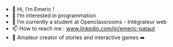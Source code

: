 - 👋 Hi, I’m Emeric !
- 👀 I’m interested in programmation
- 🌱 I’m currently a student at Openclassrooms - Intégrateur web
- 📫 How to reach me : www.linkedin.com/in/emeric-pataut
- 📖 Amateur creator of stories and interactive games
      ➡️

<!---
RikoDust/RikoDust is a ✨ special ✨ repository because its `README.md` (this file) appears on your GitHub profile.
You can click the Preview link to take a look at your changes.
--->
